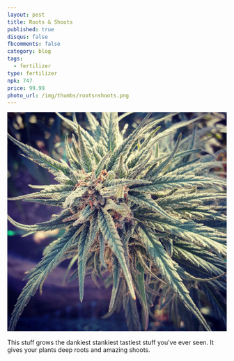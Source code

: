 ```yaml
---
layout: post
title: Roots & Shoots
published: true
disqus: false
fbcomments: false
category: blog
tags:
  - fertilizer
type: fertilizer
npk: 747
price: 99.99
photo_url: /img/thumbs/rootsnshoots.png
---
```


<img src="/img/bigfoot.jpg" width="850" alt="Overhead Shot">

This stuff grows the dankiest stankiest tastiest stuff you've ever seen.
It gives your plants deep roots and amazing shoots.
